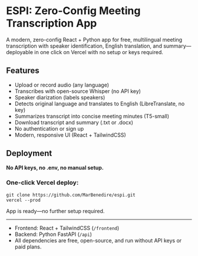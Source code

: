 # ESPI: Zero-Config Meeting Transcription App

A modern, zero-config React + Python app for free, multilingual meeting transcription with speaker identification, English translation, and summary—deployable in one click on Vercel with no setup or keys required.

## Features
- Upload or record audio (any language)
- Transcribes with open-source Whisper (no API key)
- Speaker diarization (labels speakers)
- Detects original language and translates to English (LibreTranslate, no key)
- Summarizes transcript into concise meeting minutes (T5-small)
- Download transcript and summary (.txt or .docx)
- No authentication or sign up
- Modern, responsive UI (React + TailwindCSS)

## Deployment
**No API keys, no .env, no manual setup.**

### One-click Vercel deploy:

```
git clone https://github.com/MarBenedire/espi.git
vercel --prod
```

App is ready—no further setup required.

---

- Frontend: React + TailwindCSS (`/frontend`)
- Backend: Python FastAPI (`/api`)
- All dependencies are free, open-source, and run without API keys or paid plans. 